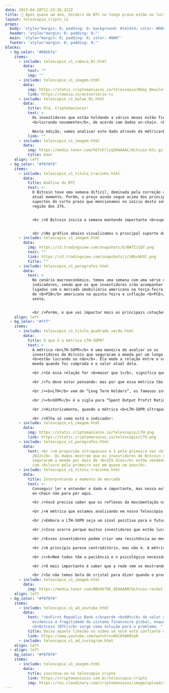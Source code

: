 ```yaml
---
date: 2023-04-28T11:33:26.222Z
title: 🤑 Após quase um ano, holders de BTC no longo prazo estão no lucro 🤑
layout: telescopio_cripto_v1
props:
  body: 'style="margin: 0; padding: 0; background: #141414; color: #000"'
  header: 'style="margin: 0; padding: 0;"'
  main: 'style="margin: 0; padding: 0; color: #000"'
  footer: 'style="margin: 0; padding: 0;"'
blocks:
  - bg_color: "#00bb7e"
    items:
      - include: telescopio_v1_cabeca_01.html
        data:
          text: ""
          img: ""
      - include: telescopio_v1_imagem.html
        data:
          img: https://static.criptomaniacos.io/telescopio/Bday_Newsletter.png
          link: https://cmania.co/aniversario-tc
      - include: telescopio_v1_balao_01.html
        data:
          title: Olá, Criptomaníacos!
          text: >
            Os investidores que estão holdando a vários meses estão finalmente
            <b>lucrando novamente</b>, de acordo com dados on-chain. <br />

            Nesta edição, vamos analisar este dado através da métrica<b> LTH-SOPR</b> e entender o que isso muda no mercado!
          link: ""
      - include: telescopio_v1_imagem.html
        data:
          img: https://media.tenor.com/hE7ch7jzgS0AAAAC/bitcoin-btc.gif
          title: bear
    align: left
  - bg_color: "#f0f0f0"
    items:
      - include: telescopio_v1_titulo_tracinho.html
        data:
          title: Análise do BTC
          text: >-
            O Bitcoin teve uma semana difícil, dominada pela correção até o
            atual momento. Porém, o preço ainda segue acima dos principais
            suportes do curto prazo que mencionamos no início desta semana, a
            região dos 27k.


            <br />O Bitcoin inicia a semana mantendo importante <b>suporte</b> da estrutura de alta de médio prazo, após fechar o gráfico semanal com uma baixa de <b>-8,96%</b>. Porém, mesmo com essa correção, o preço ainda mantém o suporte das últimas nove semanas.


            <br />No gráfico abaixo visualizamos o principal suporte da semana marcada com a linha amarela, na casa dos<b> $26.900</b>, sendo que se o preço não segurar aí, podemos esperar por uma correção mais acentuada rumo aos <b>$25.300, $24.000, suportes de médio prazo</b> que estão sinalizados com linhas brancas. 
      - include: telescopio_v1_imagem.html
        data:
          img: https://s3.tradingview.com/snapshots/b/BW7IJjQY.png
          text: ""
          link: https://s3.tradingview.com/snapshots/z/zNhxbKVC.png
          title: ""
      - include: telescopio_v1_paragrafos.html
        data:
          text: >
            No cenário macroeconômico, temos uma semana com uma série de
            indicadores, sendo que os que investidores irão acompanhar estão
            ligados com o mercado imobiliário americano na terça-feira, prévia
            do <b>PIB</b> americano na quinta-feira e inflação <b>PCE</b> na
            sexta. 


            <br />Porém, o que vai impactar mais as principais cotações, vão ser os balanços das principais empresas que compõem o <b>SPX</b>. Serão divulgados os balanços de<b>40% das empresas que compõem o SPX500</b> e isso pode fazer preço, balançando as cotações, já que veremos um norte quanto a saúde financeira das maiores empresas americanas.   
    align: left
  - bg_color: "#fff"
    items:
      - include: telescopio_v1_titulo_quadrado_verde.html
        data:
          title: O que é a métrica LTH-SOPR?
          text: >
            A métrica <b>LTH-SOPR</b> é uma maneira de avaliar se os
            investidores de Bitcoin que seguraram a moeda por um longo período
            <b>estão lucrando ou não</b>. Ela mede a relação entre o valor da
            moeda quando foi comprada e o valor atual dela.

            <br />Se essa relação for <b>maior que 1</b>, significa que os<b> investidores estão lucrando com a venda da moeda</b>.

            <br />Tu deve estar pensando: mas por que essa métrica tão simples tem esse nome tão estranho?!

            <br /><b>LTH</b> vem de “Long Term Holders”, os famosos investidores de longo prazo.

            <br /><b>SOPR</b> é a sigla para “Spent Output Profit Ratio” que em português significa “Relação de lucro de saída gasta”. Ou seja, isso mostra que queremos analisar se houve lucro ou prejuízo entre estes investidores.

            <br />Historicamente, quando a métrica <b>LTH-SOPR ultrapassa 1, é um sinal de que uma grande alta de mercado pode estar chegando</b>.

            <br />Olha só como está o indicador:
      - include: telescopio_v1_imagem.html
        data:
          img: https://static.criptomaniacos.io/telescopio/LTH.png
          link: https://static.criptomaniacos.io/telescopio/LTH.png
      - include: telescopio_v1_paragrafos.html
        data:
          text: <br />A proporção ultrapassou a 1 pela primeira vez <b>desde maio de
            2022</b>. Os dados mostram que os investidores de Bitcoin que
            seguraram a moeda por mais de <b>155 dias</b> estão vendendo a moeda
            com <b>lucro pela primeira vez em quase um ano</b>.
      - include: telescopio_v1_titulo_tracinho.html
        data:
          title: Interpretando o momento de mercado
          text: >-
            Conseguir ler e entender o dado é importante, mas nossa aula
            on-chain não para por aqui. 

            <br />Você precisa saber que os reflexos da movimentação na rede <b>nem sempre aparecem de forma instantânea</b> no preço.

            <br />A métrica que estamos analisando em nosso Telescópio é um bom exemplo disso. 

            <br />Embora o LTH-SOPR seja um sinal positivo para o futuro do Bitcoin e sinalize um <b>mercado de alta se preparando</b>, ela pode ter um <b>impacto negativo no curtíssimo e curto prazo</b>. Interessante, né?

            <br />Isso ocorre porque muitos investidores que estão lucrando agora são aqueles que compraram Bitcoin durante o último mercado em alta e estão vendo a sua <b>primeira janela em meses para realizar algum lucrinho</b>. Pode ser tentador, não?

            <br />Esses investidores podem criar uma resistência ao mercado em recuperação, <b>retardando o aumento do preço do Bitcoin</b>.

            <br />A princípio parece contraditório, mas não é. A métrica mostra o momento altista se formando. E é natural que os <b>mãos de alface</b> saiam do mercado no primeiro lucro que virem, certo?

            <br /><b>Nem todos têm a paciência e o psicológico necessários para esperar as boas oportunidades.</b> 

            <br />O mais importante é saber que a rede vem se mostrando <b> forte</b> e os dados criando mais <b> consistência</b>. 

            <br />Se não temos bola de cristal para dizer quando o preço vai montar num foguete rumo à lua, ao menos podemos verificar, de <b>forma científica</b>, que já estamos com o tanque cheio e os motores sendo ligados! 🚀 
      - include: telescopio_v1_imagem.html
        data:
          img: https://media.tenor.com/BBXdkfQE_QIAAAAM/bitcoin-rocket.gif
    align: left
  - bg_color: "#f0f0f0"
    items:
      - include: telescopio_v1_ad_youtube.html
        data:
          text: "<b>First Republic Bank </b>perde <b>60%</b> de valor de mercado e
            evidencia a fragilidade do sistema financeiro global, enquanto o
            <b>Bitcoin (BTC)</b> surge como solução para o problema. "
          title: Deixa aquele likezão no vídeo se você está confiante no BTC!
          link: https://www.youtube.com/watch?v=W5C0tWX0tp0
      - include: telescopio_v1_ad_instagram.html
    align: left
  - align: left
    bg_color: "#f0f0f0"
    items:
      - include: telescopio_v1_imagem.html
        data:
          title: inscreva-se no telescópio cripto
          link: https://criptomaniacos.com.br/telescopio-cripto
          img: https://res.cloudinary.com/criptomaniacos/image/upload/v1662133224/telescopio/inscreva-se-telescopio.png
---
```

